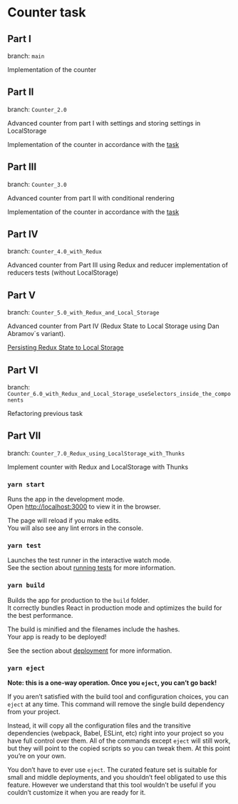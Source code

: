 # Counter task

## Part I

branch: `main`

Implementation of the counter

## Part II

branch: `Counter_2.0`

Advanced counter from part I with settings and storing settings in LocalStorage

Implementation of the counter in accordance with the [task](https://www.youtube.com/watch?v=RmOHf2NQln8)

## Part III

branch: `Counter_3.0`

Advanced counter from part II with conditional rendering

Implementation of the counter in accordance with the [task](https://www.youtube.com/watch?v=AnT42jUgnys)

## Part IV

branch: `Counter_4.0_with_Redux`

Advanced counter from Part III using Redux and reducer implementation of reducers tests (without LocalStorage)

## Part V

branch: `Counter_5.0_with_Redux_and_Local_Storage`

Advanced counter from Part IV (Redux State to Local Storage using Dan Abramov`s variant).

[Persisting Redux State to Local Storage](https://medium.com/@jrcreencia/persisting-redux-state-to-local-storage-f81eb0b90e7e)

## Part VI

branch: `Counter_6.0_with_Redux_and_Local_Storage_useSelectors_inside_the_components`

Refactoring previous task

## Part VII

branch: `Counter_7.0_Redux_using_LocalStorage_with_Thunks`

Implement counter with Redux and LocalStorage with Thunks

### `yarn start`

Runs the app in the development mode.\
Open [http://localhost:3000](http://localhost:3000) to view it in the browser.

The page will reload if you make edits.\
You will also see any lint errors in the console.

### `yarn test`

Launches the test runner in the interactive watch mode.\
See the section about [running tests](https://facebook.github.io/create-react-app/docs/running-tests) for more information.

### `yarn build`

Builds the app for production to the `build` folder.\
It correctly bundles React in production mode and optimizes the build for the best performance.

The build is minified and the filenames include the hashes.\
Your app is ready to be deployed!

See the section about [deployment](https://facebook.github.io/create-react-app/docs/deployment) for more information.

### `yarn eject`

**Note: this is a one-way operation. Once you `eject`, you can’t go back!**

If you aren’t satisfied with the build tool and configuration choices, you can `eject` at any time. This command will remove the single build dependency from your project.

Instead, it will copy all the configuration files and the transitive dependencies (webpack, Babel, ESLint, etc) right into your project so you have full control over them. All of the commands except `eject` will still work, but they will point to the copied scripts so you can tweak them. At this point you’re on your own.

You don’t have to ever use `eject`. The curated feature set is suitable for small and middle deployments, and you shouldn’t feel obligated to use this feature. However we understand that this tool wouldn’t be useful if you couldn’t customize it when you are ready for it.